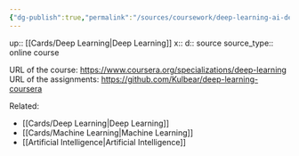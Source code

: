 ```yaml
---
{"dg-publish":true,"permalink":"/sources/coursework/deep-learning-ai-deep-learning-specialization/"}
---
```


up:: [[Cards/Deep Learning\|Deep Learning]] 
x:: 
d:: source
source_type:: online course 

URL of the course: https://www.coursera.org/specializations/deep-learning
URL of the assignments: https://github.com/Kulbear/deep-learning-coursera

Related:
- [[Cards/Deep Learning\|Deep Learning]] 
- [[Cards/Machine Learning\|Machine Learning]] 
- [[Artificial Intelligence\|Artificial Intelligence]] 